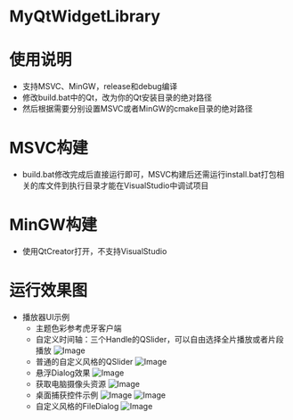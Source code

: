 # MyQtWidgetLibrary

# 使用说明
- 支持MSVC、MinGW，release和debug编译
- 修改build.bat中的Qt，改为你的Qt安装目录的绝对路径
- 然后根据需要分别设置MSVC或者MinGW的cmake目录的绝对路径
# MSVC构建
- build.bat修改完成后直接运行即可，MSVC构建后还需运行install.bat打包相关的库文件到执行目录才能在VisualStudio中调试项目
# MinGW构建
- 使用QtCreator打开，不支持VisualStudio


# 运行效果图
- 播放器UI示例
  - 主题色彩参考虎牙客户端
  - 自定义时间轴：三个Handle的QSlider，可以自由选择全片播放或者片段播放
![Image](https://github.com/user-attachments/assets/2fab8ff7-f7f6-4a6a-9ffb-0182dffbd702)
  - 普通的自定义风格的QSlider
![Image](https://github.com/user-attachments/assets/a84bbb45-0dbd-4fdf-b83b-3d0b8e836a10)
  - 悬浮Dialog效果
![Image](https://github.com/user-attachments/assets/fab1e092-9f11-4814-8878-41e1e05482bc)
  - 获取电脑摄像头资源
![Image](https://github.com/user-attachments/assets/b2fa10c8-4a6c-483d-9f56-3ff1992e9144)
  - 桌面捕获控件示例
![Image](https://github.com/user-attachments/assets/72a693c2-1aa6-4172-a787-045c0e40cf37)
![Image](https://github.com/user-attachments/assets/cc7da698-ef1c-427c-9d45-c2bf9b16abfc)
  - 自定义风格的FileDialog
![Image](https://github.com/user-attachments/assets/cfe10fec-ad9d-4e14-932c-e1400a37d0dd)




